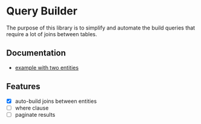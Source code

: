 # Query Builder

The purpose of this library is to simplify and automate the build queries that
require a lot of joins between tables.

## Documentation

 - [example with two entities][1]

[1]: doc/two-entities.md

## Features

 - [x] auto-build joins between entities
 - [ ] where clause
 - [ ] paginate results
